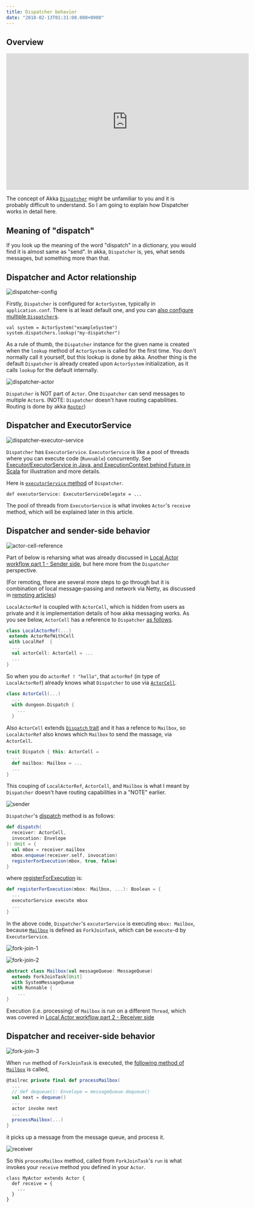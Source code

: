 ```yaml
---
title: Dispatcher behavior
date: "2018-02-13T01:31:08.000+0900"
---
```


## Overview

<iframe width="640" height="360" src="https://www.youtube.com/embed/hnIDDXDD1Io" frameborder="0" allow="autoplay; encrypted-media" allowfullscreen></iframe>

The concept of Akka [`Dispatcher`](https://doc.akka.io/docs/akka/2.5/dispatchers.html?language=scala) might be unfamiliar to you and it is probably difficult to understand. So I am going to explain how Dispatcher works in detail here.

## Meaning of "dispatch"

If you look up the meaning of the word "dispatch" in a dictionary, you would find it is almost same as "send". In akka, `Dispatcher` is, yes, what sends messages, but something more than that.

## Dispatcher and Actor relationship

![dispatcher-config](./dispatcher-config.jpg)

Firstly, `Dispatcher` is configured for `ActorSystem`, typically in `application.conf`. There is at least default one, and you can [also configure multiple `Dispatcher`s](https://doc.akka.io/docs/akka/current/dispatchers.html#dispatchers).

```
val system = ActorSystem("exampleSystem")
system.dispatchers.lookup("my-dispatcher")
```

As a rule of thumb, the `Dispatcher` instance for the given name is created when the `lookup` method of `ActorSystem` is called for the first time. You don't normally call it yourself, but this lookup is done by akka. Another thing is the default `Dispatcher` is already created upon `ActorSystem` initialization, as it calls `lookup` for the default internally.

![dispatcher-actor](./dispatcher-actor.jpg)

`Dispatcher` is NOT part of `Actor`. One `Dispatcher` can send messages to multiple `Actor`s. (NOTE: `Dispatcher` doesn't have routing capabilities. Routing is done by akka [`Router`](https://doc.akka.io/docs/akka/2.5/routing.html#routing))

## Dispatcher and ExecutorService

![dispatcher-executor-service](./dispatcher-executor-service.jpg)

`Dispatcher` has `ExecutorService`. `ExecutorService` is like a pool of threads where you can execute code (`Runnable`) concurrently. See [Executor/ExecutorService in Java, and ExecutionContext behind Future in Scala](../executor-and-execution-context) for illustration and more details.

Here is [`executorService` method](https://github.com/akka/akka/blob/v2.5.9/akka-actor/src/main/scala/akka/dispatch/Dispatcher.scala#L47) of `Dispatcher`.

```
def executorService: ExecutorServiceDelegate = ...
```

The pool of threads from `ExecutorService` is what invokes `Actor`'s `receive` method, which will be explained later in this article.

## Dispatcher and sender-side behavior

![actor-cell-reference](./actor-cell-reference.jpg)

Part of below is reharsing what was already discussed in [Local Actor workflow part 1 - Sender side](../local-minimal-sender), but here more from the `Dispatcher` perspective. 

(For remoting, there are several more steps to go through but it is combination of local message-passing and network via Netty, as discussed in [remoting articles](../remote-minimal-sender))

`LocalActorRef` is coupled with `ActorCell`, which is hidden from users as private and it is implementation details of how akka messaging works. As you see below, `ActorCell` has a reference to `Dispatcher` [as follows](https://github.com/akka/akka/blob/v2.5.9/akka-actor/src/main/scala/akka/actor/ActorRef.scala#L319).

```scala
class LocalActorRef(...)
 extends ActorRefWithCell 
 with LocalRef  {
  ...
  val actorCell: ActorCell = ...
  ...
}
```

So when you do `actorRef ! "hello"`, that `actorRef` (in type of `LocalActorRef`) already knows what `Dispatcher` to use via [`ActorCell`](https://github.com/akka/akka/blob/v2.5.9/akka-actor/src/main/scala/akka/actor/ActorCell.scala#L370).

```scala
class ActorCell(...)
  ...
  with dungeon.Dispatch {
    ...    
  }
```

Also `ActorCell` extends [`Dispatch` trait](https://github.com/akka/akka/blob/v2.5.9/akka-actor/src/main/scala/akka/actor/dungeon/Dispatch.scala#L27) and it has a refence to `Mailbox`, so `LocalActorRef` also knows which `Mailbox` to send the massage, via `ActorCell`. 

```scala
trait Dispatch { this: ActorCell ⇒
  ...
  def mailbox: Mailbox = ...
  ...
}
```

This couping of `LocalActorRef`, `ActorCell`, and `Mailbox` is what I meant by `Dispatcher` doesn't have routing capabilities in a "NOTE" earlier.

![sender](./sender.jpg)

`Dispatcher`'s [dispatch](https://github.com/akka/akka/blob/v2.5.9/akka-actor/src/main/scala/akka/dispatch/Dispatcher.scala#L52L56) method is as follows:


```scala
def dispatch(
  receiver: ActorCell,
  invocation: Envelope
): Unit = {
  val mbox = receiver.mailbox
  mbox.enqueue(receiver.self, invocation)
  registerForExecution(mbox, true, false)
}
```

where [registerForExecution](https://github.com/akka/akka/blob/v2.5.9/akka-actor/src/main/scala/akka/dispatch/Dispatcher.scala#L115) is:

```scala
def registerForExecution(mbox: Mailbox, ...): Boolean = {
  ...
  executorService execute mbox
  ...
}
```

In the above code, `Dispatcher`'s `excutorService` is executing `mbox: Mailbox`, because [`Mailbox`](https://github.com/akka/akka/blob/v2.5.9/akka-actor/src/main/scala/akka/dispatch/Mailbox.scala#L56L57) is defined as `ForkJoinTask`, which can be `execute`-d by `ExecutorService`.

![fork-join-1](./fork-join-1.jpg)

![fork-join-2](./fork-join-2.jpg)

```scala
abstract class Mailbox(val messageQueue: MessageQueue)
  extends ForkJoinTask[Unit] 
  with SystemMessageQueue 
  with Runnable {
    ...
}
```

Execution (i.e. processing) of `Mailbox` is run on a different `Thread`, which was covered in [Local Actor workflow part 2 - Receiver side](../local-minimal-receiver)

## Dispatcher and receiver-side behavior

![fork-join-3](./fork-join-3.jpg)

When `run` method of `ForkJoinTask` is executed, the [following method of `Mailbox`](https://github.com/akka/akka/blob/v2.5.9/akka-actor/src/main/scala/akka/dispatch/Mailbox.scala#L250) is called, 

```scala
@tailrec private final def processMailbox(
  ...
  // def dequeue(): Envelope = messageQueue.dequeue()
  val next = dequeue() 
  ...
  actor invoke next
  ...
  processMailbox(...)
}
```

it picks up a message from the message queue, and process it.

![receiver](./receiver.jpg)

So this `processMailbox` method, called from `ForkJoinTask`'s `run` is what invokes your `receive` method you defined in your `Actor`.

```
class MyActor extends Actor {
  def receive = {
    ...  
  }  
}

```





